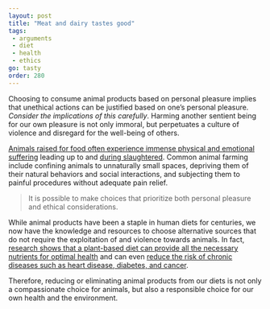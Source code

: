 ```yaml
---
layout: post
title: "Meat and dairy tastes good"
tags:
 - arguments
 - diet
 - health
 - ethics
go: tasty
order: 280
---
```


Choosing to consume animal products based on personal pleasure implies that unethical actions can be justified based on one’s personal pleasure. *Consider the implications of this carefully*. Harming another sentient being for our own pleasure is not only immoral, but perpetuates a culture of violence and disregard for the well-being of others.

[Animals raised for food often experience immense physical and emotional suffering](https://watchdominion.org) leading up to and [during slaughtered](https://www.youtube.com/watch?v=rVR7NjnMkIc). Common animal farming include confining animals to unnaturally small spaces, depriving them of their natural behaviors and social interactions, and subjecting them to painful procedures without adequate pain relief.

> It is possible to make choices that prioritize both personal pleasure and ethical considerations.

While animal products have been a staple in human diets for centuries, we now have the knowledge and resources to choose alternative sources that do not require the exploitation of and violence towards animals. In fact, [research shows that a plant-based diet can provide all the necessary nutrients for optimal health](https://www.pcrm.org/good-nutrition/plant-based-diets) and can even [reduce the risk of chronic diseases such as heart disease, diabetes, and cancer](https://www.ndph.ox.ac.uk/longer-reads/are-plant-based-diets-good-for-your-health-and-the-planet).

Therefore, reducing or eliminating animal products from our diets is not only a compassionate choice for animals, but also a responsible choice for our own health and the environment.

